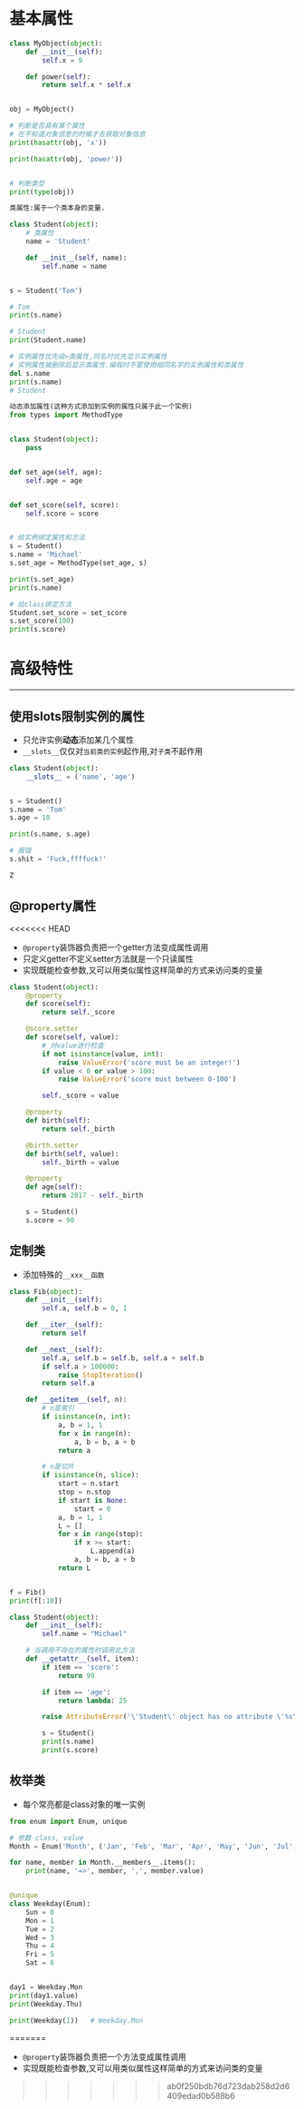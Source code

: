 # 基本属性

```python
class MyObject(object):
    def __init__(self):
        self.x = 9

    def power(self):
        return self.x * self.x


obj = MyObject()

# 判断是否具有某个属性
# 在不知道对象信息的时候才去获取对象信息
print(hasattr(obj, 'x'))

print(hasattr(obj, 'power'))


# 判断类型
print(type(obj))
```

```python
类属性:属于一个类本身的变量.

class Student(object):
    # 类属性
    name = 'Student'

    def __init__(self, name):
        self.name = name


s = Student('Tom')

# Tom
print(s.name)

# Student
print(Student.name)

# 实例属性优先级>类属性,同名时优先显示实例属性
# 实例属性被删除后显示类属性.编程时不要使用相同名字的实例属性和类属性
del s.name
print(s.name)
# Student
```

```python
动态添加属性(这种方式添加到实例的属性只属于此一个实例)
from types import MethodType


class Student(object):
    pass


def set_age(self, age):
    self.age = age


def set_score(self, score):
    self.score = score


# 给实例绑定属性和方法
s = Student()
s.name = 'Michael'
s.set_age = MethodType(set_age, s)

print(s.set_age)
print(s.name)

# 给class绑定方法
Student.set_score = set_score
s.set_score(100)
print(s.score)
```

# 高级特性

--------------------------------------------------------------------------------

## 使用**slots**限制实例的属性

- 只允许实例**动态**添加某几个属性
- `__slots__`仅仅对`当前类的实例`起作用,对`子类`不起作用

```python
class Student(object):
    __slots__ = ('name', 'age')


s = Student()
s.name = 'Tom'
s.age = 10

print(s.name, s.age)

# 报错
s.shit = 'Fuck,ffffuck!'

Z
```

## @property属性

<<<<<<< HEAD
- `@property`装饰器负责把一个getter方法变成属性调用
- 只定义getter不定义setter方法就是一个只读属性
- 实现既能检查参数,又可以用类似属性这样简单的方式来访问类的变量

```python
class Student(object):
    @property
    def score(self):
        return self._score

    @score.setter
    def score(self, value):
        # 对value进行检查
        if not isinstance(value, int):
            raise ValueError('score must be an integer!')
        if value < 0 or value > 100:
            raise ValueError('score must between 0-100')

        self._score = value

    @property
    def birth(self):
        return self._birth

    @birth.setter
    def birth(self, value):
        self._birth = value

    @property
    def age(self):
        return 2017 - self._birth

    s = Student()
    s.score = 90
```

## 定制类

- 添加特殊的`__xxx__函数`

```python
class Fib(object):
    def __init__(self):
        self.a, self.b = 0, 1

    def __iter__(self):
        return self

    def __next__(self):
        self.a, self.b = self.b, self.a + self.b
        if self.a > 100000:
            raise StopIteration()
        return self.a

    def __getitem__(self, n):
        # n是索引
        if isinstance(n, int):
            a, b = 1, 1
            for x in range(n):
                a, b = b, a + b
            return a

        # n是切片
        if isinstance(n, slice):
            start = n.start
            stop = n.stop
            if start is None:
                start = 0
            a, b = 1, 1
            L = []
            for x in range(stop):
                if x >= start:
                    L.append(a)
                a, b = b, a + b
            return L


f = Fib()
print(f[:10])
```

```python
class Student(object):
    def __init__(self):
        self.name = "Michael"

    # 当调用不存在的属性时调用此方法
    def __getattr__(self, item):
        if item == 'score':
            return 99

        if item == 'age':
            return lambda: 25

        raise AttributeError('\'Student\' object has no attribute \'%s\'' % item)

        s = Student()
        print(s.name)
        print(s.score)
```

## 枚举类

- 每个常亮都是class对象的唯一实例

```python
from enum import Enum, unique

# 参数 class, value
Month = Enum('Month', ('Jan', 'Feb', 'Mar', 'Apr', 'May', 'Jun', 'Jul', 'Aug', 'Sep', 'Oct', 'Nov', 'Dec'))

for name, member in Month.__members__.items():
    print(name, '=>', member, ',', member.value)


@unique
class Weekday(Enum):
    Sun = 0
    Mon = 1
    Tue = 2
    Wed = 3
    Thu = 4
    Fri = 5
    Sat = 6


day1 = Weekday.Mon
print(day1.value)
print(Weekday.Thu)

print(Weekday(1))   # Weekday.Mon
```
=======
- `@property`装饰器负责把一个方法变成属性调用
- 实现既能检查参数,又可以用类似属性这样简单的方式来访问类的变量
>>>>>>> ab0f250bdb76d723dab258d2d6409edad0b588b6
